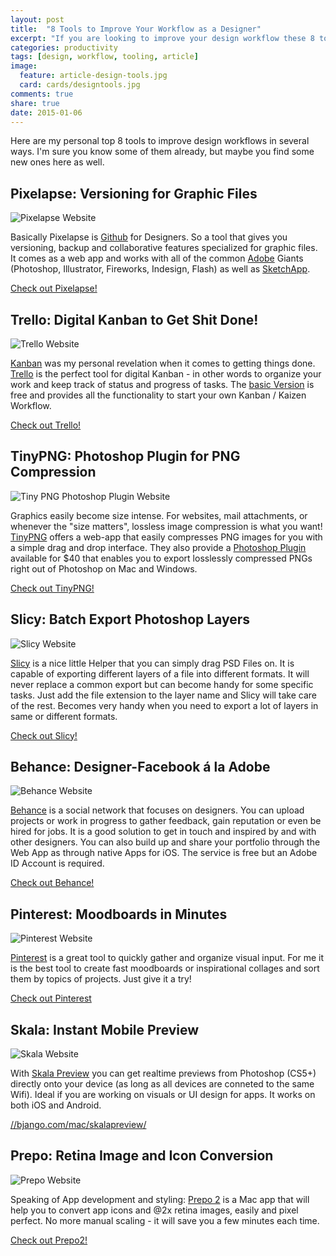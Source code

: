 ```yaml
---
layout: post
title:  "8 Tools to Improve Your Workflow as a Designer"
excerpt: "If you are looking to improve your design workflow these 8 tools will do the trick! Become inspired, colaborate or just get things done faster..."
categories: productivity
tags: [design, workflow, tooling, article]
image:
  feature: article-design-tools.jpg
  card: cards/designtools.jpg
comments: true
share: true
date: 2015-01-06
---
```


Here are my personal top 8 tools to improve design workflows in several ways.
I'm sure you know some of them already, but maybe you find some new ones here as well.

## Pixelapse: Versioning for Graphic Files

![Pixelapse Website](//dyscribe.com/images/design_tool_assets/pixelapse.jpg)

Basically Pixelapse is [Github](//techcrunch.com/2012/07/14/what-exactly-is-github-anyway/) for Designers. So a tool that gives you versioning, backup and collaborative features specialized for graphic files. It comes as a web app and works with all of the common [Adobe](//www.adobe.com/) Giants (Photoshop, Illustrator, Fireworks, Indesign, Flash) as well as [SketchApp](//www.bohemiancoding.com/sketch/).

[Check out Pixelapse!](https://www.pixelapse.com/)


## Trello: Digital Kanban to Get Shit Done!

![Trello Website](//dyscribe.com/images/design_tool_assets/trello.jpg)

[Kanban](//kanbanblog.com/explained/) was my personal revelation when it comes to getting things done. [Trello](https://trello.com/kaibirkenfeld/recommend) is the perfect tool for digital Kanban - in other words to organize your work and keep track of status and progress of tasks. The [basic Version](https://trello.com/kaibirkenfeld/recommend) is free and provides all the functionality to start your own Kanban / Kaizen Workflow.

[Check out Trello!](https://trello.com/kaibirkenfeld/recommend)


## TinyPNG: Photoshop Plugin for PNG Compression

![Tiny PNG Photoshop Plugin Website](//dyscribe.com/images/design_tool_assets/tinypng.jpg)

Graphics easily become size intense. For websites, mail attachments, or whenever the "size matters", lossless image compression is what you want! [TinyPNG](https://tinypng.com/) offers a web-app that easily compresses PNG images for you with a simple drag and drop interface.
They also provide a [Photoshop Plugin](https://tinypng.com/photoshop) available for $40 that enables you to export losslessly compressed PNGs right out of Photoshop on Mac and Windows.

[Check out TinyPNG!](https://tinypng.com/photoshop)

## Slicy: Batch Export Photoshop Layers

![Slicy Website](//dyscribe.com/images/design_tool_assets/slicy.jpg)

[Slicy](//macrabbit.com/slicy/) is a nice little Helper that you can simply drag PSD Files on. It is capable of exporting different layers of a file into different formats. It will never replace a common export but can become handy for some specific tasks.
Just add the file extension to the layer name and Slicy will take care of the rest.
Becomes very handy when you need to export a lot of layers in same or different formats.

[Check out Slicy!](//macrabbit.com/slicy/)

## Behance: Designer-Facebook á la Adobe

![Behance Website](//dyscribe.com/images/design_tool_assets/behance.jpg)

[Behance](//behance.net) is a social network that focuses on designers. You can upload projects or work in progress to gather feedback, gain reputation or even be hired for jobs.
It is a good solution to get in touch and inspired by and with other designers.
You can also build up and share your portfolio through the Web App as through native Apps for iOS. The service is free but an Adobe ID Account is required.

[Check out Behance!](//behance.net)

## Pinterest: Moodboards in Minutes

![Pinterest Website](//dyscribe.com/images/design_tool_assets/pinterest.jpg)

[Pinterest](//pinterest.com) is a great tool to quickly gather and organize visual input. For me it is the best tool to create fast moodboards or inspirational collages and sort them by topics of projects. Just give it a try!

[Check out Pinterest](//pinterest.com)


## Skala: Instant Mobile Preview

![Skala Website](//dyscribe.com/images/design_tool_assets/skala.jpg)

With [Skala Preview](//bjango.com/mac/skalapreview/) you can get realtime previews from Photoshop (CS5+) directly onto your device (as long as all devices are conneted to the same Wifi). Ideal if you are working on visuals or UI design for apps. It works on both iOS and Android.

[//bjango.com/mac/skalapreview/](//bjango.com/mac/skalapreview/)

## Prepo: Retina Image and Icon Conversion

![Prepo Website](//dyscribe.com/images/design_tool_assets/prepo.jpg)

Speaking of App development and styling: [Prepo 2](//wearemothership.com/work/prepo/) is a Mac app that will help you to convert app icons and @2x retina images, easily and pixel perfect. No more manual scaling - it will save you a few minutes each time.

[Check out Prepo2!](//wearemothership.com/work/prepo/)
